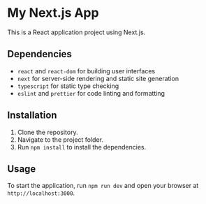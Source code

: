 # My Next.js App

This is a React application project using Next.js.

## Dependencies

- `react` and `react-dom` for building user interfaces
- `next` for server-side rendering and static site generation
- `typescript` for static type checking
- `eslint` and `prettier` for code linting and formatting

## Installation

1. Clone the repository.
2. Navigate to the project folder.
3. Run `npm install` to install the dependencies.

## Usage

To start the application, run `npm run dev` and open your browser at `http://localhost:3000`.
